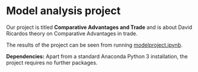 # Model analysis project

Our project is titled **Comparative Advantages and Trade** and is about David Ricardos theory on Comparative Advantages in trade.

The results of the project can be seen from running [modelproject.ipynb](modelproject.ipynb).

**Dependencies:** Apart from a standard Anaconda Python 3 installation, the project requires no further packages.